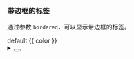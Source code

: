 ### 带边框的标签

通过参数 `bordered`，可以显示带边框的标签。

<div class="cell-demo vp-raw">
  <yc-space wrap>
    <yc-tag bordered>default</yc-tag>
    <yc-tag
      v-for="(color, index) of colors"
      :key="index"
      :color="color"
      bordered
      >{{ color }}</yc-tag
    >
  </yc-space>
</div>

<script setup>
const colors = [
  'orangered',
  'orange',
  'gold',
  'lime',
  'green',
  'cyan',
  'blue',
  'arcoblue',
  'purple',
  'pinkpurple',
  'magenta',
  'gray',
];
</script>

<details>
<summary>
 <button class="code-btn"  >
    <icon-code />
 </button>
</summary>

```vue
<template>
  <yc-space wrap>
    <yc-tag bordered>default</yc-tag>
    <yc-tag
      v-for="(color, index) of colors"
      :key="index"
      :color="color"
      bordered
      >{{ color }}</yc-tag
    >
  </yc-space>
</template>

<script setup>
const colors = [
  'orangered',
  'orange',
  'gold',
  'lime',
  'green',
  'cyan',
  'blue',
  'arcoblue',
  'purple',
  'pinkpurple',
  'magenta',
  'gray',
];
</script>
```

</details>
